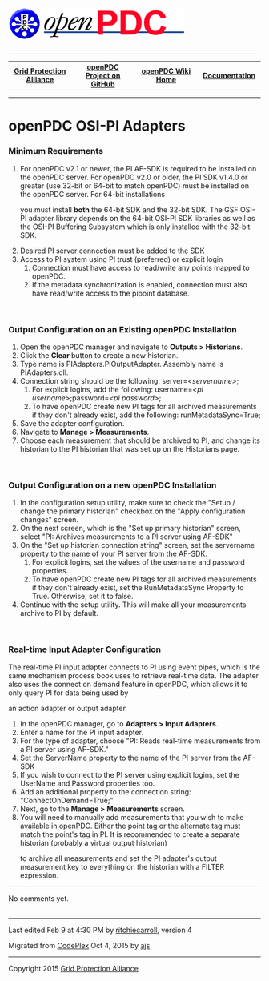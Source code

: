 

<html lang="en" xmlns="http://www.w3.org/1999/xhtml">

<head>

<meta charset="utf-8" />

<title>OSI-PI Adapters</title>



<!--HtmlToGmd.Head-->



<!--/HtmlToGmd.Head-->

</head>

<body>

<h1><a href="https://github.com/GridProtectionAlliance/openPDC/tree/master/Source/Documentation/wiki/openPDC_Home.md"><img src="https://github.com/GridProtectionAlliance/openPDC/blob/master/Source/Documentation/wiki/openPDC_Logo.png" alt="The Open Source Phasor Data Concentrator" /></a></h1>

<hr />

<!--HtmlToGmd.Body-->

<div id="NavigationMenu">

<table style="width: 100%; border-collapse: collapse; border: 0px solid gray;">

<tr>

<td style="width: 25%; text-align:center;"><b><a href="http://www.gridprotectionalliance.org">Grid Protection Alliance</a></b></td>

<td style="width: 25%; text-align:center;"><b><a href="https://github.com/GridProtectionAlliance/openPDC">openPDC Project on GitHub</a></b></td>

<td style="width: 25%; text-align:center;"><b><a href="https://github.com/GridProtectionAlliance/openPDC/tree/master/Source/Documentation/wiki/openPDC_Home.md">openPDC Wiki Home</a></b></td>

<td style="width: 25%; text-align:center;"><b><a href="https://github.com/GridProtectionAlliance/openPDC/tree/master/Source/Documentation/wiki/openPDC_Documentation_Home.md">Documentation</a></b></td>

</tr>

</table>

</div>

<hr />

<!--/HtmlToGmd.Body-->



<div class="WikiContent">

<div class="wikidoc">

<h1>openPDC OSI-PI Adapters</h1>

<h3>Minimum Requirements</h3>

<ol>

<li>For openPDC v2.1 or newer, the PI AF-SDK is required to be installed on the openPDC server. For openPDC v2.0 or older, the PI SDK v1.4.0 or greater (use 32-bit or 64-bit to match openPDC) must be installed on the openPDC server. For 64-bit installations

 you must install <b>both</b> the 64-bit SDK and the 32-bit SDK. The GSF OSI-PI adapter library depends on the 64-bit OSI-PI SDK libraries as well as the OSI-PI Buffering Subsystem which is only installed with the 32-bit SDK.

</li><li>Desired PI server connection must be added to the SDK </li><li>Access to PI system using PI trust (preferred) or explicit login

<ol>

<li>Connection must have access to read/write any points mapped to openPDC. </li><li>If the metadata synchronization is enabled, connection must also have read/write access to the pipoint database.</li></ol>

</li></ol>

<br>

<h3>Output Configuration on an Existing openPDC Installation</h3>

<ol>

<li>Open the openPDC manager and navigate to <b>Outputs &gt; Historians</b>. </li><li>Click the <b>Clear</b> button to create a new historian. </li><li>Type name is PIAdapters.PIOutputAdapter. Assembly name is PIAdapters.dll. </li><li>Connection string should be the following: server=<i>&lt;servername&gt;</i>;

<ol>

<li>For explicit logins, add the following: username=<i>&lt;pi username&gt;</i>;password=<i>&lt;pi password&gt;</i>;

</li><li>To have openPDC create new PI tags for all archived measurements if they don&#39;t already exist, add the following: runMetadataSync=True;</li></ol>

</li><li>Save the adapter configuration. </li><li>Navigate to <b>Manage &gt; Measurements</b>. </li><li>Choose each measurement that should be archived to PI, and change its historian to the PI historian that was set up on the Historians page.</li></ol>

<br>

<h3>Output Configuration on a new openPDC Installation</h3>

<ol>

<li>In the configuration setup utility, make sure to check the &quot;Setup / change the primary historian&quot; checkbox on the &quot;Apply configuration changes&quot; screen.

</li><li>On the next screen, which is the &quot;Set up primary historian&quot; screen, select &quot;PI: Archives measurements to a PI server using AF-SDK&quot;

</li><li>On the &quot;Set up historian connection string&quot; screen, set the servername property to the name of your PI server from the AF-SDK.

<ol>

<li>For explicit logins, set the values of the username and password properties. </li><li>To have openPDC create new PI tags for all archived measurements if they don&#39;t already exist, set the RunMetadataSync Property to True. Otherwise, set it to false.</li></ol>

</li><li>Continue with the setup utility. This will make all your measurements archive to PI by default.</li></ol>

<br>

<h3>Real-time Input Adapter Configuration</h3>

The real-time PI input adapter connects to PI using event pipes, which is the same mechanism process book uses to retrieve real-time data. The adapter also uses the connect on demand feature in openPDC, which allows it to only query PI for data being used by

 an action adapter or output adapter.<br>

<ol>

<li>In the openPDC manager, go to <b>Adapters &gt; Input Adapters</b>. </li><li>Enter a name for the PI input adapter. </li><li>For the type of adapter, choose &quot;PI: Reads real-time measurements from a PI server using AF-SDK.&quot;

</li><li>Set the ServerName property to the name of the PI server from the AF-SDK </li><li>If you wish to connect to the PI server using explicit logins, set the UserName and Password properties too.

</li><li>Add an additional property to the connection string: &quot;ConnectOnDemand=True;&quot;

</li><li>Next, go to the <b>Manage &gt; Measurements</b> screen. </li><li>You will need to manually add measurements that you wish to make available in openPDC. Either the point tag or the alternate tag must match the point&#39;s tag in PI. It is recommended to create a separate historian (probably a virtual output historian)

 to archive all measurements and set the PI adapter&#39;s output measurement key to everything on the historian with a FILTER expression.</li></ol>

</div>

<div></div>

</div>



<hr />

<div class="WikiComments">

<div id="wikiCommentsEmpty">No comments yet.<br><br></div>

</div>

<div id="footer">

<hr />

Last edited <span class="smartDate" title="2/9/2015 4:30:07 PM" LocalTimeTicks="1423528207">Feb 9 at 4:30 PM</span> by <a id="wikiEditByLink" href="https://github.com/GridProtectionAlliance/openPDC/tree/master/Source/Documentation/wiki/Contributors/ritchiecarroll.md">ritchiecarroll</a>, version 4<br />

Migrated from <a href="https://openpdc.codeplex.com/wikipage?title=OSI-PI%20Adapters">CodePlex</a> Oct 4, 2015 by <a href="https://github.com/GridProtectionAlliance/openPDC/tree/master/Source/Documentation/wiki/Contributors/ajstadlin.md">ajs</a>

</div>



<!--HtmlToGmd.Foot-->

<div id="copyright">

<hr />

Copyright 2015 <a href="http://www.gridprotectionoalliance.org">Grid Protection Alliance</a>

</div>

<!--/HtmlToGmd.Foot-->

</body>

</html>


